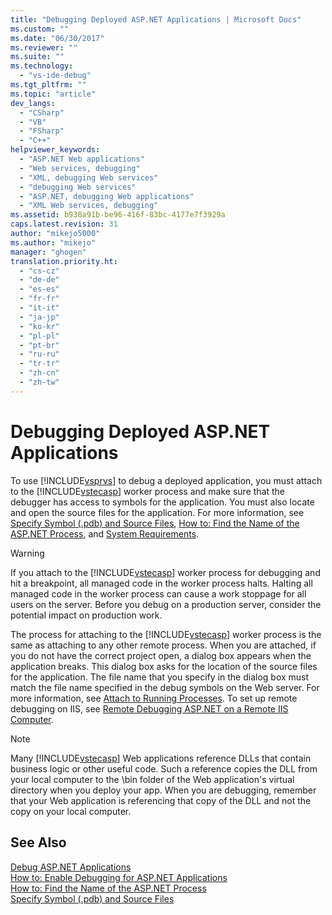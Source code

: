 ```yaml
---
title: "Debugging Deployed ASP.NET Applications | Microsoft Docs"
ms.custom: ""
ms.date: "06/30/2017"
ms.reviewer: ""
ms.suite: ""
ms.technology: 
  - "vs-ide-debug"
ms.tgt_pltfrm: ""
ms.topic: "article"
dev_langs: 
  - "CSharp"
  - "VB"
  - "FSharp"
  - "C++"
helpviewer_keywords: 
  - "ASP.NET Web applications"
  - "Web services, debugging"
  - "XML, debugging Web services"
  - "debugging Web services"
  - "ASP.NET, debugging Web applications"
  - "XML Web services, debugging"
ms.assetid: b938a91b-be96-416f-83bc-4177e7f3929a
caps.latest.revision: 31
author: "mikejo5000"
ms.author: "mikejo"
manager: "ghogen"
translation.priority.ht: 
  - "cs-cz"
  - "de-de"
  - "es-es"
  - "fr-fr"
  - "it-it"
  - "ja-jp"
  - "ko-kr"
  - "pl-pl"
  - "pt-br"
  - "ru-ru"
  - "tr-tr"
  - "zh-cn"
  - "zh-tw"
---
```

# Debugging Deployed ASP.NET Applications
To use [!INCLUDE[vsprvs](../code-quality/includes/vsprvs_md.md)] to debug a deployed application, you must attach to the [!INCLUDE[vstecasp](../code-quality/includes/vstecasp_md.md)] worker process and make sure that the debugger has access to symbols for the application. You must also locate and open the source files for the application. For more information, see [Specify Symbol (.pdb) and Source Files](../debugger/specify-symbol-dot-pdb-and-source-files-in-the-visual-studio-debugger.md), [How to: Find the Name of the ASP.NET Process](../debugger/how-to-find-the-name-of-the-aspnet-process.md), and [System Requirements](../debugger/aspnet-debugging-system-requirements.md).  

> [!WARNING]
> If you attach to the [!INCLUDE[vstecasp](../code-quality/includes/vstecasp_md.md)] worker process for debugging and hit a breakpoint, all managed code in the worker process halts. Halting all managed code in the worker process can cause a work stoppage for all users on the server. Before you debug on a production server, consider the potential impact on production work. 
  
The process for attaching to the [!INCLUDE[vstecasp](../code-quality/includes/vstecasp_md.md)] worker process is the same as attaching to any other remote process. When you are attached, if you do not have the correct project open, a dialog box appears when the application breaks. This dialog box asks for the location of the source files for the application. The file name that you specify in the dialog box must match the file name specified in the debug symbols on the Web server. For more information, see [Attach to Running Processes](../debugger/attach-to-running-processes-with-the-visual-studio-debugger.md). To set up remote debugging on IIS, see [Remote Debugging ASP.NET on a Remote IIS Computer](../debugger/remote-debugging-aspnet-on-a-remote-iis-computer.md).
 
> [!NOTE]
>  Many [!INCLUDE[vstecasp](../code-quality/includes/vstecasp_md.md)] Web applications reference DLLs that contain business logic or other useful code. Such a reference copies the DLL from your local computer to the \bin folder of the Web application's virtual directory when you deploy your app. When you are debugging, remember that your Web application is referencing that copy of the DLL and not the copy on your local computer. 
  
## See Also  
 [Debug ASP.NET Applications](../debugger/how-to-enable-debugging-for-aspnet-applications.md)   
 [How to: Enable Debugging for ASP.NET Applications](../debugger/how-to-enable-debugging-for-aspnet-applications.md)   
 [How to: Find the Name of the ASP.NET Process](../debugger/how-to-find-the-name-of-the-aspnet-process.md)   
 [Specify Symbol (.pdb) and Source Files](../debugger/specify-symbol-dot-pdb-and-source-files-in-the-visual-studio-debugger.md)
